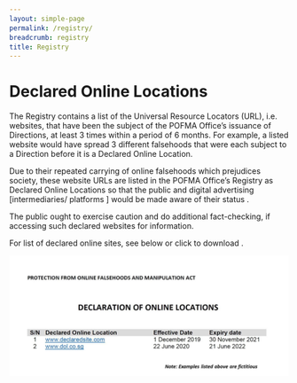 ```yaml
---
layout: simple-page
permalink: /registry/
breadcrumb: registry
title: Registry
---
```


# Declared Online Locations 
The Registry contains a list of the Universal Resource Locators (URL), i.e. websites, that have been the subject of the POFMA Office’s issuance of Directions, at least 3 times within a period of 6 months. For example, a listed website would have spread 3 different falsehoods that were each subject to a Direction before it is a Declared Online Location. 

Due to their repeated carrying of online falsehoods which prejudices society, these website URLs are listed in the POFMA Office’s Registry as Declared Online Locations so that the public and digital advertising [intermediaries/ platforms ] would be made aware of their status . 

The public ought to exercise caution and do additional fact-checking, if accessing such declared websites for information.

For list of declared online sites, see below or click to download <PDF file>.  
  
<div class="row">
        <img src="/images/dol sample.jpg" alt="sample DOLi">
    </div>




